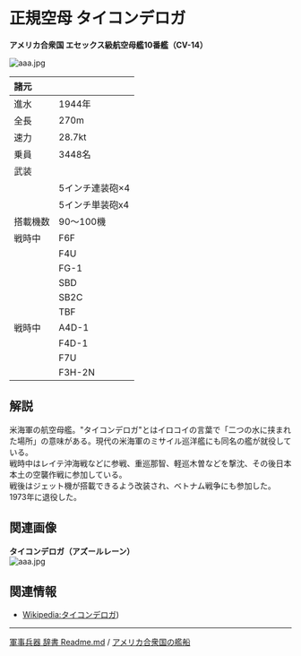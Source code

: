 # 正規空母 タイコンデロガ
**アメリカ合衆国 エセックス級航空母艦10番艦（CV-14）**

![aaa.jpg](http://drive.google.com/uc?export=view&id=1Spqd7BL2sHK37tGRm-EUXGmj_ShsiDTX)  
  
|諸元  |  |
|:--|:--|
|進水  |1944年  |
|全長  |270m  |
|速力  |28.7kt  |
|乗員  |3448名  |
|武装  |  |
||5インチ連装砲×4  |
||5インチ単装砲x4  |
|搭載機数  |90～100機  |
|戦時中|F6F  |
||F4U  |
||FG-1  |
||SBD  |
||SB2C  |
||TBF  |
|戦時中|A4D-1  |
||F4D-1  |
||F7U  |
||F3H-2N  |


## 解説
米海軍の航空母艦。"タイコンデロガ"とはイロコイの言葉で「二つの水に挟まれた場所」の意味がある。現代の米海軍のミサイル巡洋艦にも同名の艦が就役している。  
戦時中はレイテ沖海戦などに参戦、重巡那智、軽巡木曽などを撃沈、その後日本本土の空襲作戦に参加している。  
戦後はジェット機が搭載できるよう改装され、ベトナム戦争にも参加した。1973年に退役した。  


## 関連画像
**タイコンデロガ（アズールレーン）**  
![aaa.jpg](http://drive.google.com/uc?export=view&id=1vdf8hNifVP5bXJ1S2LO_YUWy31HsN_I9)  
  


## 関連情報
* [Wikipedia:タイコンデロガ](https://ja.wikipedia.org/wiki/%E3%82%BF%E3%82%A4%E3%82%B3%E3%83%B3%E3%83%87%E3%83%AD%E3%82%AC_(%E7%A9%BA%E6%AF%8D)))


---
[軍事兵器 辞書 Readme.md](/README.md) / [アメリカ合衆国の艦船](/ship_old/america/README.md)
